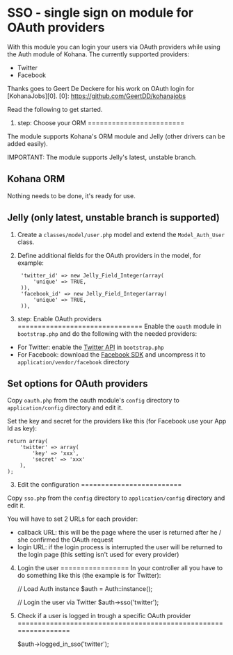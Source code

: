 # SSO - single sign on module for OAuth providers

With this module you can login your users via OAuth providers while using the Auth module of Kohana.
The currently supported providers:
- Twitter
- Facebook

Thanks goes to Geert De Deckere for his work on OAuth login for [KohanaJobs][0].
[0]: https://github.com/GeertDD/kohanajobs

Read the following to get started.

1. step: Choose your ORM
========================

The module supports Kohana's ORM module and Jelly (other drivers can be added easily).

IMPORTANT: The module supports Jelly's latest, unstable branch.

Kohana ORM
----------
Nothing needs to be done, it's ready for use.

Jelly (only latest, unstable branch is supported)
------------------------------------------------
1. Create a `classes/model/user.php` model and extend the `Model_Auth_User` class.
2. Define additional fields for the OAuth providers in the model, for example:

		'twitter_id' => new Jelly_Field_Integer(array(
			'unique' => TRUE,
		)),
		'facebook_id' => new Jelly_Field_Integer(array(
			'unique' => TRUE,
		)),


2. step: Enable OAuth providers
===============================
Enable the `oauth` module in `bootstrap.php` and do the following with the needed providers:

- For Twitter: enable the [Twitter API][1] in `bootstrap.php`
- For Facebook: download the [Facebook SDK][2] and uncompress it to `application/vendor/facebook` directory

[1]: https://github.com/shadowhand/apis
[2]: https://github.com/facebook/php-sdk

Set options for OAuth providers
-------------------------------
Copy `oauth.php` from the oauth module's `config` directory to `application/config` directory and edit it.

Set the key and secret for the providers like this (for Facebook use your App Id as key):

	return array(
		'twitter' => array(
			'key' => 'xxx',
			'secret' => 'xxx'
		),
	);


3. Edit the configuration
=========================

Copy `sso.php` from the `config` directory to `application/config` directory and edit it.

You will have to set 2 URLs for each provider:
- callback URL: this will be the page where the user is returned after he / she confirmed the OAuth request
- login URL: if the login process is interrupted the user will be returned to the login page (this setting isn't used for every provider)


4. Login the user
=================
In your controller all you have to do something like this (the example is for Twitter):

	// Load Auth instance
	$auth = Auth::instance();

	// Login the user via Twitter
	$auth->sso('twitter');


5. Check if a user is logged in trough a specific OAuth provider
================================================================

	$auth->logged_in_sso('twitter');